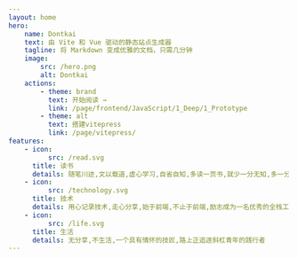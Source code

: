 ```yaml
---
layout: home
hero:
    name: Dontkai
    text: 由 Vite 和 Vue 驱动的静态站点生成器
    tagline: 将 Markdown 变成优雅的文档，只需几分钟
    image:
        src: /hero.png
        alt: Dontkai
    actions:
        - theme: brand
          text: 开始阅读 →
          link: /page/frontend/JavaScript/1_Deep/1_Prototype
        - theme: alt
          text: 搭建vitepress
          link: /page/vitepress/
features:
    - icon:
          src: /read.svg
      title: 读书
      details: 随笔川迹,文以载道,虚心学习,自省自知,多读一页书,就少一分无知,多一分智慧
    - icon:
          src: /technology.svg
      title: 技术
      details: 用心记录技术,走心分享,始于前端,不止于前端,励志成为一名优秀的全栈工程师,真正的实现码中致富
    - icon:
          src: /life.svg
      title: 生活
      details: 无分享,不生活,一个具有情怀的技匠,路上正追逐斜杠青年的践行者
---
```


